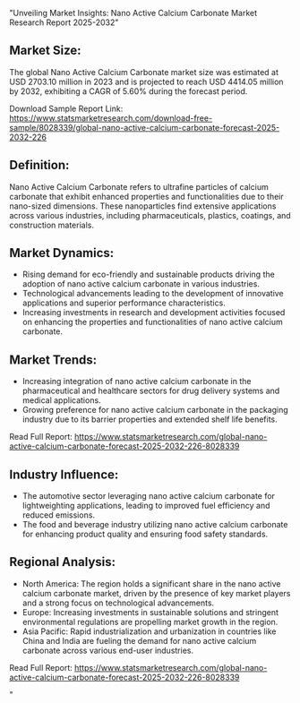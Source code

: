 "Unveiling Market Insights: Nano Active Calcium Carbonate Market Research Report 2025-2032"

<h2>Market Size:</h2>
<p>The global Nano Active Calcium Carbonate market size was estimated at USD 2703.10 million in 2023 and is projected to reach USD 4414.05 million by 2032, exhibiting a CAGR of 5.60% during the forecast period.</p>
<p>Download Sample Report Link: <a href='https://www.statsmarketresearch.com/download-free-sample/8028339/global-nano-active-calcium-carbonate-forecast-2025-2032-226'>https://www.statsmarketresearch.com/download-free-sample/8028339/global-nano-active-calcium-carbonate-forecast-2025-2032-226</a></p>

<h2>Definition:</h2>
<p>Nano Active Calcium Carbonate refers to ultrafine particles of calcium carbonate that exhibit enhanced properties and functionalities due to their nano-sized dimensions. These nanoparticles find extensive applications across various industries, including pharmaceuticals, plastics, coatings, and construction materials.</p>

<h2>Market Dynamics:</h2>
<ul>
<li>Rising demand for eco-friendly and sustainable products driving the adoption of nano active calcium carbonate in various industries.</li>
<li>Technological advancements leading to the development of innovative applications and superior performance characteristics.</li>
<li>Increasing investments in research and development activities focused on enhancing the properties and functionalities of nano active calcium carbonate.</li>
</ul>

<h2>Market Trends:</h2>
<ul>
<li>Increasing integration of nano active calcium carbonate in the pharmaceutical and healthcare sectors for drug delivery systems and medical applications.</li>
<li>Growing preference for nano active calcium carbonate in the packaging industry due to its barrier properties and extended shelf life benefits.</li>
</ul>
<p>Read Full Report: <a href='https://www.statsmarketresearch.com/global-nano-active-calcium-carbonate-forecast-2025-2032-226-8028339'>https://www.statsmarketresearch.com/global-nano-active-calcium-carbonate-forecast-2025-2032-226-8028339</a></p>

<h2>Industry Influence:</h2>
<ul>
<li>The automotive sector leveraging nano active calcium carbonate for lightweighting applications, leading to improved fuel efficiency and reduced emissions.</li>
<li>The food and beverage industry utilizing nano active calcium carbonate for enhancing product quality and ensuring food safety standards.</li>
</ul>

<h2>Regional Analysis:</h2>
<ul>
<li>North America: The region holds a significant share in the nano active calcium carbonate market, driven by the presence of key market players and a strong focus on technological advancements.</li>
<li>Europe: Increasing investments in sustainable solutions and stringent environmental regulations are propelling market growth in the region.</li>
<li>Asia Pacific: Rapid industrialization and urbanization in countries like China and India are fueling the demand for nano active calcium carbonate across various end-user industries.</li>
</ul>
<p>Read Full Report: <a href='https://www.statsmarketresearch.com/global-nano-active-calcium-carbonate-forecast-2025-2032-226-8028339'>https://www.statsmarketresearch.com/global-nano-active-calcium-carbonate-forecast-2025-2032-226-8028339</a></p>"
